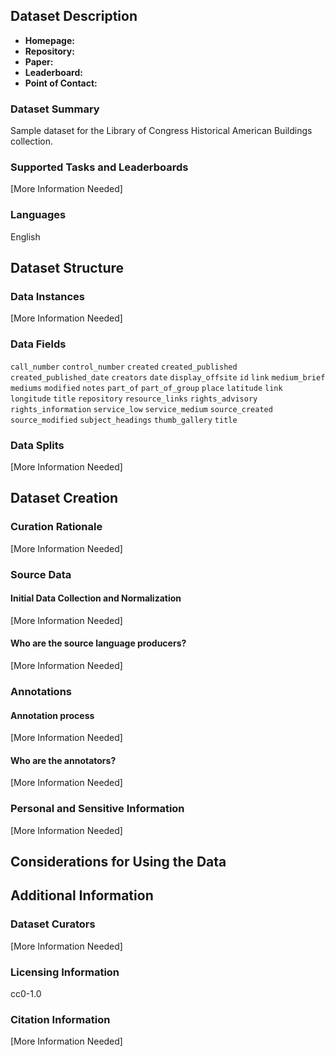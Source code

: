 ## Dataset Description

- **Homepage:**
- **Repository:**
- **Paper:**
- **Leaderboard:**
- **Point of Contact:**

### Dataset Summary

Sample dataset for the Library of Congress Historical American Buildings collection.

### Supported Tasks and Leaderboards

[More Information Needed]


### Languages

English

## Dataset Structure



### Data Instances

[More Information Needed]







### Data Fields

`call_number`
`control_number`
`created`
`created_published`
`created_published_date`
`creators`
`date`
`display_offsite`
`id`
`link`
`medium_brief`
`mediums`
`modified`
`notes`
`part_of`
`part_of_group`
`place`
`latitude`
`link`
`longitude`
`title`
`repository`
`resource_links`
`rights_advisory`
`rights_information`
`service_low`
`service_medium`
`source_created`
`source_modified`
`subject_headings`
`thumb_gallery`
`title`
### Data Splits

[More Information Needed]

## Dataset Creation





### Curation Rationale

[More Information Needed]




### Source Data

#### Initial Data Collection and Normalization

[More Information Needed]



#### Who are the source language producers?

[More Information Needed]

### Annotations

#### Annotation process



















[More Information Needed]

#### Who are the annotators?

[More Information Needed]


### Personal and Sensitive Information

[More Information Needed]

## Considerations for Using the Data

## Additional Information

### Dataset Curators

[More Information Needed]


### Licensing Information

cc0-1.0

### Citation Information

[More Information Needed]